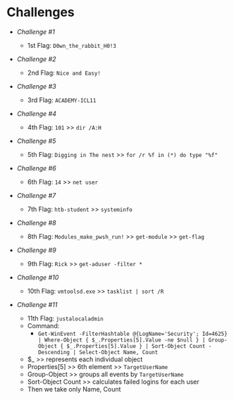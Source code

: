 # Challenges

- *Challenge #1*
    - 1st Flag: `D0wn_the_rabbit_H0!3`

- *Challenge #2*
    - 2nd Flag: `Nice and Easy!`

- *Challenge #3*
    - 3rd Flag: `ACADEMY-ICL11`

- *Challenge #4*
    - 4th Flag: `101` >> `dir /A:H`

- *Challenge #5*
    - 5th Flag: `Digging in The nest` >> `for /r %f in (*) do type "%f"`

- *Challenge #6*
    - 6th Flag: `14` >> `net user`

- *Challenge #7*
    - 7th Flag: `htb-student` >> `systeminfo`

- *Challenge #8*
    - 8th Flag: `Modules_make_pwsh_run!` >> `get-module` >> `get-flag`

- *Challenge #9*
    - 9th Flag: `Rick` >> `get-aduser -filter *`

- *Challenge #10*
    - 10th Flag: `vmtoolsd.exe` >> `tasklist | sort /R`

- *Challenge #11*
    - 11th Flag: `justalocaladmin`
    - Command:
        - `Get-WinEvent -FilterHashtable @{LogName='Security'; Id=4625} |
          Where-Object { $_.Properties[5].Value -ne $null } |
          Group-Object { $_.Properties[5].Value } |
          Sort-Object Count -Descending |
          Select-Object Name, Count`
    - $_ >> represents each individual object
    - Properties[5] >> 6th element >> `TargetUserName`
    - Group-Object >> groups all events by `TargetUserName`
    - Sort-Object Count >> calculates failed logins for each user
    - Then we take only Name, Count

